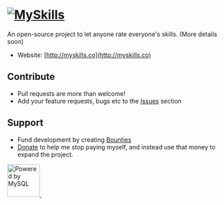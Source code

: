 <h1>
<a href="http://myskills.co"><img src="http://myskills.co/images/title.png" title="MySkills"/></a>
</h1>

An open-source project to let anyone rate everyone's skills.
(More details soon)

* Website: [http://myskills.co](http://myskills.co)

## Contribute
* Pull requests are more than welcome!
* Add your feature requests, bugs etc to the [Issues](https://github.com/ronenteva/MySkills/issues) section

## Support
* Fund development by creating [Bounties](https://www.bountysource.com/teams/my-skills)
* [Donate](https://www.gittip.com/ronenteva) to help me stop paying myself, and instead use that money to expand the project.

<a target="_blank" href="http://www.mysql.com">
  <img width="75" src="http://www.mysql.com/common/logos/powered-by-mysql-125x64.png" alt="Powered by MySQL" title="Powered by MySQL"/>
</a>&nbsp; &nbsp; &nbsp; &nbsp;
